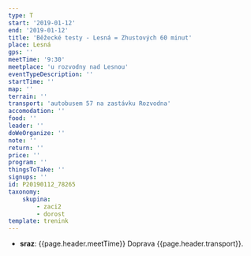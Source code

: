 ```yaml
---
type: T
start: '2019-01-12'
end: '2019-01-12'
title: 'Běžecké testy - Lesná = Zhustových 60 minut'
place: Lesná
gps: ''
meetTime: '9:30'
meetplace: 'u rozvodny nad Lesnou'
eventTypeDescription: ''
startTime: ''
map: ''
terrain: ''
transport: 'autobusem 57 na zastávku Rozvodna'
accomodation: ''
food: ''
leader: ''
doWeOrganize: ''
note: ''
return: ''
price: ''
program: ''
thingsToTake: ''
signups: ''
id: P20190112_78265
taxonomy:
    skupina:
        - zaci2
        - dorost
template: trenink
---
```

* **sraz**: {{page.header.meetTime}} Doprava {{page.header.transport}}.

